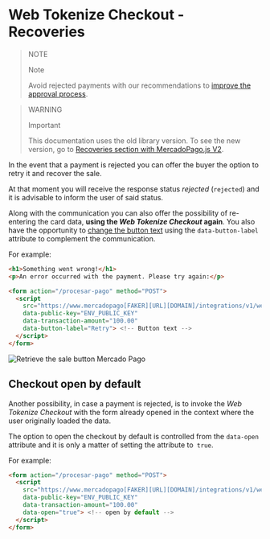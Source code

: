 # Web Tokenize Checkout - Recoveries

> NOTE
>
> Note
>
> Avoid rejected payments with our recommendations to [improve the approval process](https://www.mercadopago[FAKER][URL][DOMAIN]/developers/en/guides/manage-account/account/payment-rejections).

> WARNING
>
> Important
>
> This documentation uses the old library version. To see the new version, go to [Recoveries section with MercadoPago.js V2](https://www.mercadopago[FAKER][URL][DOMAIN]/developers/en/guides/online-payments/web-tokenize-checkout/recoveries).

In the event that a payment is rejected you can offer the buyer the option to retry it and recover the sale.

At that moment you will receive the response status *rejected* (`rejected`) and it is advisable to inform the user of said status.

Along with the communication you can also offer the possibility of re-entering the card data, **using the _Web Tokenize Checkout_ again**. You also have the opportunity to [change the button text](https://www.mercadopago[FAKER][URL][DOMAIN]/developers/en/guides/online-payments/web-tokenize-checkout/personalization) using the `data-button-label` attribute to complement the communication.

For example:

```html
<h1>Something went wrong!</h1>
<p>An error occurred with the payment. Please try again:</p>

<form action="/procesar-pago" method="POST">
  <script
    src="https://www.mercadopago[FAKER][URL][DOMAIN]/integrations/v1/web-tokenize-checkout.js"
    data-public-key="ENV_PUBLIC_KEY"
    data-transaction-amount="100.00"
    data-button-label="Retry"> <!-- Button text -->
  </script>
</form>
```

![Retrieve the sale button Mercado Pago](cow/cow-recovery-page.png)

## Checkout open by default

Another possibility, in case a payment is rejected, is to invoke the *Web Tokenize Checkout* with the form already opened in the context where the user originally loaded the data.

The option to open the checkout by default is controlled from the `data-open` attribute and it is only a matter of setting the attribute to` true`.

For example:

```html
<form action="/procesar-pago" method="POST">
  <script
    src="https://www.mercadopago[FAKER][URL][DOMAIN]/integrations/v1/web-tokenize-checkout.js"
    data-public-key="ENV_PUBLIC_KEY"
    data-transaction-amount="100.00"
    data-open="true"> <!-- open by default -->
  </script>
</form>
```
